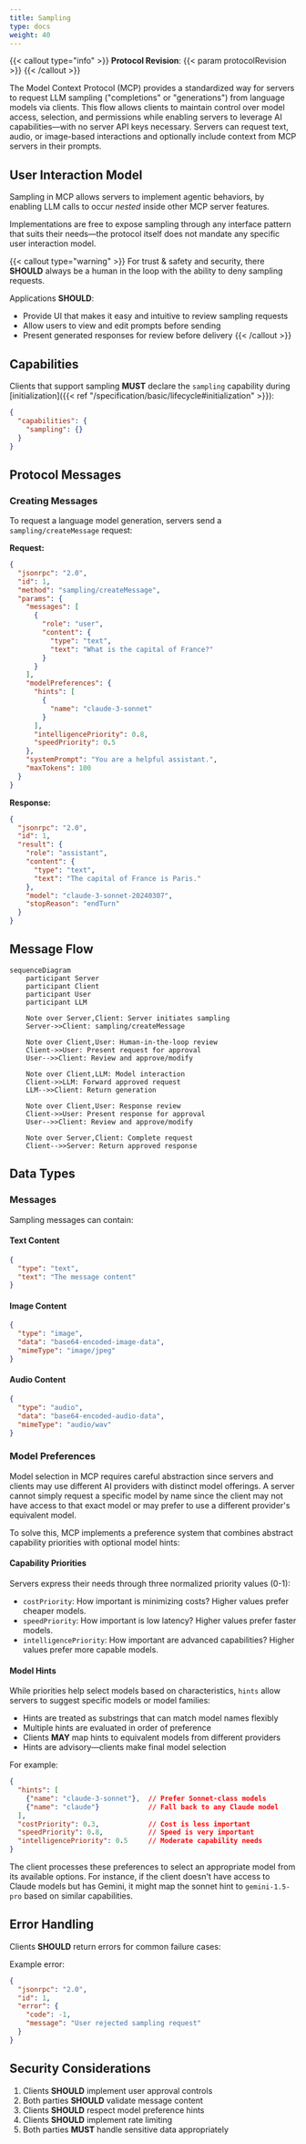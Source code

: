 ```yaml
---
title: Sampling
type: docs
weight: 40
---
```


{{< callout type="info" >}}
**Protocol Revision**: {{< param protocolRevision >}}
{{< /callout >}}

The Model Context Protocol (MCP) provides a standardized way for servers to request LLM sampling ("completions" or "generations") from language models via clients. This flow allows clients to maintain control over model access, selection, and permissions while enabling servers to leverage AI capabilities&mdash;with no server API keys necessary. Servers can request text, audio, or image-based interactions and optionally include context from MCP servers in their prompts.

## User Interaction Model

Sampling in MCP allows servers to implement agentic behaviors, by enabling LLM calls to occur _nested_ inside other MCP server features.

Implementations are free to expose sampling through any interface pattern that suits their needs&mdash;the protocol itself does not mandate any specific user interaction model.

{{< callout type="warning" >}}
  For trust & safety and security, there **SHOULD** always be a human in the loop with the ability to deny sampling requests.
  
  Applications **SHOULD**:
  * Provide UI that makes it easy and intuitive to review sampling requests
  * Allow users to view and edit prompts before sending
  * Present generated responses for review before delivery
{{< /callout >}}

## Capabilities

Clients that support sampling **MUST** declare the `sampling` capability during [initialization]({{< ref "/specification/basic/lifecycle#initialization" >}}):

```json
{
  "capabilities": {
    "sampling": {}
  }
}
```

## Protocol Messages

### Creating Messages

To request a language model generation, servers send a `sampling/createMessage` request:

**Request:**
```json
{
  "jsonrpc": "2.0",
  "id": 1,
  "method": "sampling/createMessage",
  "params": {
    "messages": [
      {
        "role": "user",
        "content": {
          "type": "text",
          "text": "What is the capital of France?"
        }
      }
    ],
    "modelPreferences": {
      "hints": [
        {
          "name": "claude-3-sonnet"
        }
      ],
      "intelligencePriority": 0.8,
      "speedPriority": 0.5
    },
    "systemPrompt": "You are a helpful assistant.",
    "maxTokens": 100
  }
}
```

**Response:**
```json
{
  "jsonrpc": "2.0",
  "id": 1,
  "result": {
    "role": "assistant",
    "content": {
      "type": "text",
      "text": "The capital of France is Paris."
    },
    "model": "claude-3-sonnet-20240307",
    "stopReason": "endTurn"
  }
}
```

## Message Flow

```mermaid
sequenceDiagram
    participant Server
    participant Client
    participant User
    participant LLM

    Note over Server,Client: Server initiates sampling
    Server->>Client: sampling/createMessage

    Note over Client,User: Human-in-the-loop review
    Client->>User: Present request for approval
    User-->>Client: Review and approve/modify

    Note over Client,LLM: Model interaction
    Client->>LLM: Forward approved request
    LLM-->>Client: Return generation

    Note over Client,User: Response review
    Client->>User: Present response for approval
    User-->>Client: Review and approve/modify

    Note over Server,Client: Complete request
    Client-->>Server: Return approved response
```

## Data Types

### Messages

Sampling messages can contain:

#### Text Content
```json
{
  "type": "text",
  "text": "The message content"
}
```

#### Image Content
```json
{
  "type": "image",
  "data": "base64-encoded-image-data",
  "mimeType": "image/jpeg"
}
```

#### Audio Content
```json
{
  "type": "audio",
  "data": "base64-encoded-audio-data",
  "mimeType": "audio/wav"
}
```


### Model Preferences

Model selection in MCP requires careful abstraction since servers and clients may use different AI providers with distinct model offerings. A server cannot simply request a specific model by name since the client may not have access to that exact model or may prefer to use a different provider's equivalent model.

To solve this, MCP implements a preference system that combines abstract capability priorities with optional model hints:

#### Capability Priorities

Servers express their needs through three normalized priority values (0-1):

- `costPriority`: How important is minimizing costs? Higher values prefer cheaper models.
- `speedPriority`: How important is low latency? Higher values prefer faster models.
- `intelligencePriority`: How important are advanced capabilities? Higher values prefer more capable models.

#### Model Hints

While priorities help select models based on characteristics, `hints` allow servers to suggest specific models or model families:

- Hints are treated as substrings that can match model names flexibly
- Multiple hints are evaluated in order of preference
- Clients **MAY** map hints to equivalent models from different providers
- Hints are advisory&mdash;clients make final model selection

For example:
```json
{
  "hints": [
    {"name": "claude-3-sonnet"},  // Prefer Sonnet-class models
    {"name": "claude"}            // Fall back to any Claude model
  ],
  "costPriority": 0.3,            // Cost is less important
  "speedPriority": 0.8,           // Speed is very important
  "intelligencePriority": 0.5     // Moderate capability needs
}
```

The client processes these preferences to select an appropriate model from its available options. For instance, if the client doesn't have access to Claude models but has Gemini, it might map the sonnet hint to `gemini-1.5-pro` based on similar capabilities.

## Error Handling

Clients **SHOULD** return errors for common failure cases:

Example error:
```json
{
  "jsonrpc": "2.0",
  "id": 1,
  "error": {
    "code": -1,
    "message": "User rejected sampling request"
  }
}
```

## Security Considerations

1. Clients **SHOULD** implement user approval controls
2. Both parties **SHOULD** validate message content
3. Clients **SHOULD** respect model preference hints
4. Clients **SHOULD** implement rate limiting
5. Both parties **MUST** handle sensitive data appropriately
